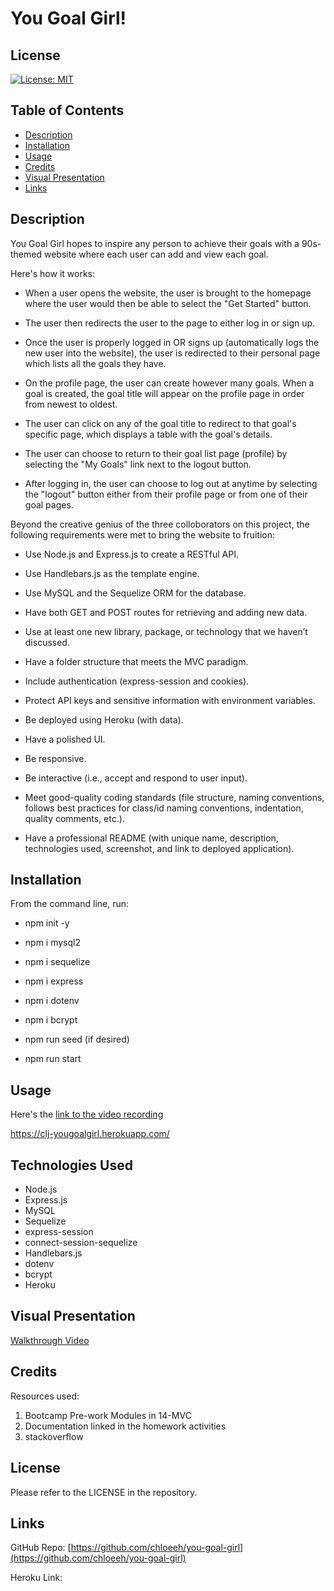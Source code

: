 # You Goal Girl!


## License
  
  [![License: MIT](https://img.shields.io/badge/License-MIT-blue.svg)](https://opensource.org/licenses/MIT)

## Table of Contents
- [Description](#description)
- [Installation](#installation)
- [Usage](#usage)
- [Credits](#credits)
- [Visual Presentation](#visual-presentation)
- [Links](#links)


## Description

You Goal Girl hopes to inspire any person to achieve their goals with a 90s-themed website where each user can add and view each goal. 

Here's how it works:

- When a user opens the website, the user is brought to the homepage where the user would then be able to select the "Get Started" button.

- The user then redirects the user to the page to either log in or sign up.

- Once the user is properly logged in OR signs up (automatically logs the new user into the website), the user is redirected to their personal page which lists all the goals they have.

- On the profile page, the user can create however many goals. When a goal is created, the goal title will appear on the profile page in order from newest to oldest. 

- The user can click on any of the goal title to redirect to that goal's specific page, which displays a table with the goal's details.

- The user can choose to return to their goal list page (profile) by selecting the "My Goals" link next to the logout button.

- After logging in, the user can choose to log out at anytime by selecting the "logout" button either from their profile page or from one of their goal pages.

Beyond the creative genius of the three colloborators on this project, the following requirements were met to bring the website to fruition:

* Use Node.js and Express.js to create a RESTful API.

* Use Handlebars.js as the template engine.

* Use MySQL and the Sequelize ORM for the database.

* Have both GET and POST routes for retrieving and adding new data.

* Use at least one new library, package, or technology that we haven’t discussed.

* Have a folder structure that meets the MVC paradigm.

* Include authentication (express-session and cookies).

* Protect API keys and sensitive information with environment variables.

* Be deployed using Heroku (with data).

* Have a polished UI.

* Be responsive.

* Be interactive (i.e., accept and respond to user input).

* Meet good-quality coding standards (file structure, naming conventions, follows best practices for class/id naming conventions, indentation, quality comments, etc.).

* Have a professional README (with unique name, description, technologies used, screenshot, and link to deployed application).

## Installation

From the command line, run:

- npm init -y

- npm i mysql2

- npm i sequelize

- npm i express

- npm i dotenv

- npm i bcrypt

- npm run seed (if desired)

- npm run start

## Usage

Here's the [link to the video recording](HEROKU)

https://clj-yougoalgirl.herokuapp.com/

## Technologies Used

* Node.js
* Express.js
* MySQL
* Sequelize
* express-session
* connect-session-sequelize
* Handlebars.js
* dotenv
* bcrypt
* Heroku

## Visual Presentation
[Walkthrough Video]()

## Credits

Resources used:
1) Bootcamp Pre-work Modules in 14-MVC
2) Documentation linked in the homework activities
3) stackoverflow

## License

Please refer to the LICENSE in the repository.

## Links 
GitHub Repo: [https://github.com/chloeeh/you-goal-girl](https://github.com/chloeeh/you-goal-girl)

Heroku Link: []()
